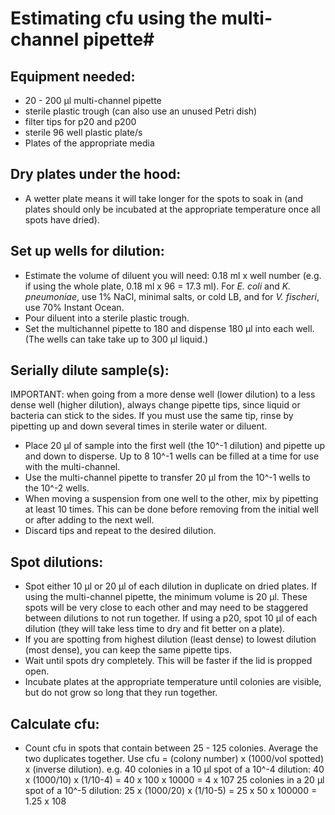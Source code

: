 # Estimating cfu using the multi-channel pipette#

## Equipment needed:
- 20 - 200 µl multi-channel pipette
- sterile plastic trough (can also use an unused Petri dish)
- filter tips for p20 and p200
- sterile 96 well plastic plate/s
- Plates of the appropriate media

## Dry plates under the hood:
- A wetter plate means it will take longer for the spots to soak in (and plates should only be incubated at the appropriate temperature once all spots have dried).

## Set up wells for dilution:
- Estimate the volume of diluent you will need: 0.18 ml x well number (e.g. if using the whole plate, 0.18 ml x 96 = 17.3 ml).
      For *E. coli* and *K. pneumoniae*, use 1% NaCl, minimal salts, or cold LB, and for *V. fischeri*, use 70% Instant Ocean.
- Pour diluent into a sterile plastic trough.
- Set the multichannel pipette to 180 and dispense 180 µl into each well.
      (The wells can take take up to 300 µl liquid.)

## Serially dilute sample(s):
IMPORTANT: when going from a more dense well (lower dilution) to a less dense well (higher dilution), always change pipette tips, since liquid or bacteria can stick to the sides. If you must use the same tip, rinse by pipetting up and down several times in sterile water or diluent.
- Place 20 µl of sample into the first well (the 10^-1 dilution) and pipette up and down to disperse.
      Up to 8 10^-1 wells can be filled at a time for use with the multi-channel.
- Use the multi-channel pipette to transfer 20 µl from the 10^-1 wells to the 10^-2 wells.
- When moving a suspension from one well to the other, mix by pipetting at least 10 times. This can be done before removing from the initial well or after adding to the next well.
- Discard tips and repeat to the desired dilution.

## Spot dilutions:
- Spot either 10 µl or 20 µl of each dilution in duplicate on dried plates. If using the multi-channel pipette, the minimum volume is 20 µl. These spots will be very close to each other and may need to be staggered between dilutions to not run together. If using a p20, spot 10 µl of each dilution (they will take less time to dry and fit better on a plate).
- If you are spotting from highest dilution (least dense) to lowest dilution (most dense), you can keep the same pipette tips.
- Wait until spots dry completely. This will be faster if the lid is propped open.
- Incubate plates at the appropriate temperature until colonies are visible, but do not grow so long that they run together.

## Calculate cfu:
- Count cfu in spots that contain between 25 - 125 colonies. Average the two duplicates together.
Use cfu = (colony number) x (1000/vol spotted) x (inverse dilution).
     e.g. 40 colonies in a 10 µl spot of a 10^-4 dilution: 40 x (1000/10) x (1/10-4) = 40 x 100 x 10000 = 4 x 107
            25 colonies in a 20 µl spot of a 10^-5 dilution: 25 x (1000/20) x (1/10-5) = 25 x 50 x 100000 = 1.25 x 108

